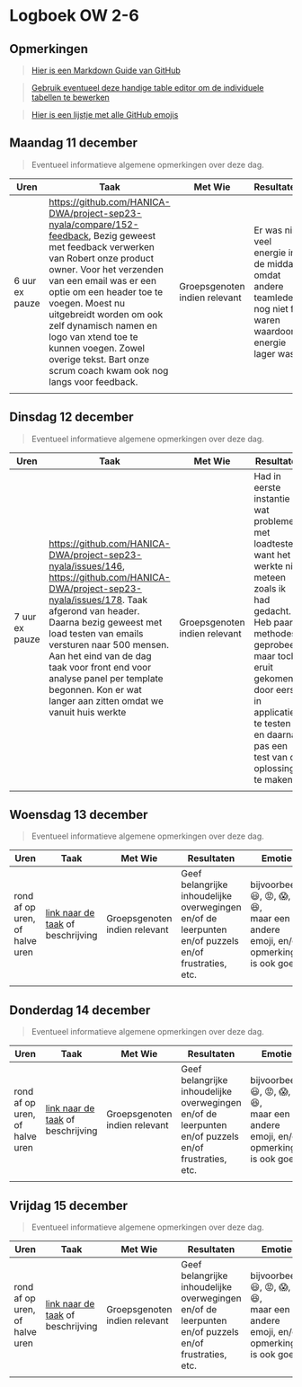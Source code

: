 # Logboek OW 2-6

## Opmerkingen

> [Hier is een Markdown Guide van GitHub](https://guides.github.com/features/mastering-markdown/)

> [Gebruik eventueel deze handige table editor om de individuele tabellen te bewerken](https://www.tablesgenerator.com/markdown_tables)

> [Hier is een lijstje met alle GitHub emojis](https://github.com/ikatyang/emoji-cheat-sheet/blob/master/README.md)

## Maandag 11 december

> Eventueel informatieve algemene opmerkingen over deze dag.

| Uren | Taak  | Met Wie | Resultaten | Emotie | Link |
|---|---|---|---|---|---|
| 6 uur ex pauze | https://github.com/HANICA-DWA/project-sep23-nyala/compare/152-feedback, Bezig geweest met feedback verwerken van Robert onze product owner. Voor het verzenden van een email was er een optie om een header toe te voegen. Moest nu uitgebreidt worden om ook zelf dynamisch namen en logo van xtend toe te kunnen voegen. Zowel overige tekst. Bart onze scrum coach kwam ook nog langs voor feedback. | Groepsgenoten indien relevant | Er was niet veel energie in de middag omdat andere teamleden nog niet fit waren waardoor energie lager was  |:smiley:, :mask: | https://github.com/HANICA-DWA/project-sep23-nyala/commit/729b5c97475c4511eb5484166f3350c774f75dbd |
| | | | | | |


## Dinsdag 12 december

> Eventueel informatieve algemene opmerkingen over deze dag.

| Uren | Taak  | Met Wie | Resultaten | Emotie | Link |
|---|---|---|---|---|---|
| 7 uur ex pauze | https://github.com/HANICA-DWA/project-sep23-nyala/issues/146, https://github.com/HANICA-DWA/project-sep23-nyala/issues/178. Taak afgerond van header. Daarna bezig geweest met load testen van emails versturen naar 500 mensen. Aan het eind van de dag taak voor front end voor analyse panel per template begonnen. Kon er wat langer aan zitten omdat we vanuit huis werkte  | Groepsgenoten indien relevant | Had in eerste instantie wat problemen met loadtesten want het werkte niet meteen zoals ik had gedacht. Heb paar methodes geprobeerd maar toch eruit gekomen door eerst in applicatie te testen en daarna pas een test van de oplossing te maken  |:smiley: :satisfied:| https://github.com/HANICA-DWA/project-sep23-nyala/commit/b926493e1c0f8fcdc9ed574af7df84fd13c75673, https://github.com/HANICA-DWA/project-sep23-nyala/commit/8466baba8b18fc19498d13aa0b0ec52ec6fbacf5, https://github.com/HANICA-DWA/project-sep23-nyala/commit/0cb15cef5ab404d4eb2bcfdb7cf8f7e2ede69d10 |
| | | | | | |

## Woensdag 13 december

> Eventueel informatieve algemene opmerkingen over deze dag.

| Uren | Taak  | Met Wie | Resultaten | Emotie | Link |
|---|---|---|---|---|---|
| rond af op uren, of halve uren | [link naar de taak](https://github.com/link-naar-de-taak) of beschrijving | Groepsgenoten indien relevant | Geef belangrijke inhoudelijke overwegingen en/of de leerpunten en/of puzzels en/of frustraties, etc.  |bijvoorbeeld <br />:smiley:, :rage:, :scream:, of :satisfied:, <br />maar een andere emoji, en/of opmerking is ook goed | [link naar de resultaten](https://github.com/link-naar-de-commit) |
| | | | | | |

## Donderdag 14 december

> Eventueel informatieve algemene opmerkingen over deze dag.

| Uren | Taak  | Met Wie | Resultaten | Emotie | Link |
|---|---|---|---|---|---|
| rond af op uren, of halve uren | [link naar de taak](https://github.com/link-naar-de-taak) of beschrijving | Groepsgenoten indien relevant | Geef belangrijke inhoudelijke overwegingen en/of de leerpunten en/of puzzels en/of frustraties, etc.  |bijvoorbeeld <br />:smiley:, :rage:, :scream:, of :satisfied:, <br />maar een andere emoji, en/of opmerking is ook goed | [link naar de resultaten](https://github.com/link-naar-de-commit) |
| | | | | | |

## Vrijdag 15 december

> Eventueel informatieve algemene opmerkingen over deze dag.

| Uren | Taak  | Met Wie | Resultaten | Emotie | Link |
|---|---|---|---|---|---|
| rond af op uren, of halve uren | [link naar de taak](https://github.com/link-naar-de-taak) of beschrijving | Groepsgenoten indien relevant | Geef belangrijke inhoudelijke overwegingen en/of de leerpunten en/of puzzels en/of frustraties, etc.  |bijvoorbeeld <br />:smiley:, :rage:, :scream:, of :satisfied:, <br />maar een andere emoji, en/of opmerking is ook goed | [link naar de resultaten](https://github.com/link-naar-de-commit) |
| | | | | | |
